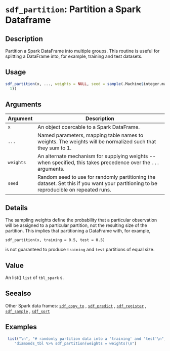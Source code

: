 # `sdf_partition`: Partition a Spark Dataframe

## Description


 Partition a Spark DataFrame into multiple groups. This routine is useful
 for splitting a DataFrame into, for example, training and test datasets.


## Usage

```r
sdf_partition(x, ..., weights = NULL, seed = sample(.Machine$integer.max,
  1))
```


## Arguments

Argument      |Description
------------- |----------------
```x```     |     An object coercable to a Spark DataFrame.
```...```     |     Named parameters, mapping table names to weights. The weights will be normalized such that they sum to 1.
```weights```     |     An alternate mechanism for supplying weights -- when specified, this takes precedence over the `...` arguments.
```seed```     |     Random seed to use for randomly partitioning the dataset. Set this if you want your partitioning to be reproducible on repeated runs.

## Details


 The sampling weights define the probability that a particular observation
 will be assigned to a particular partition, not the resulting size of the
 partition. This implies that partitioning a DataFrame with, for example,
 
 `sdf_partition(x, training = 0.5, test = 0.5)` 
 
 is not guaranteed to produce `training` and `test` partitions
 of equal size.


## Value


 An list()  `list` of `tbl_spark` s.


## Seealso


 Other Spark data frames: [`sdf_copy_to`](sdf_copy_to.html) ,
  [`sdf_predict`](sdf_predict.html) , [`sdf_register`](sdf_register.html) ,
  [`sdf_sample`](sdf_sample.html) , [`sdf_sort`](sdf_sort.html) 


## Examples

```r 
 list("\n", "# randomly partition data into a 'training' and 'test'\n", "# dataset, with 60% of the observations assigned to the\n", "# 'training' dataset, and 40% assigned to the 'test' dataset\n", "data(diamonds, package = \"ggplot2\")\n", "diamonds_tbl <- copy_to(sc, diamonds, \"diamonds\")\n", "partitions <- diamonds_tbl %>%\n", "  sdf_partition(training = 0.6, test = 0.4)\n", "print(partitions)\n", "\n", "# alternate way of specifying weights\n", "weights <- c(training = 0.6, test = 0.4)\n", 
    "diamonds_tbl %>% sdf_partition(weights = weights)\n") 
 ``` 


